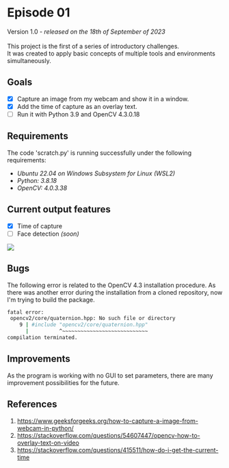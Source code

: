 # Episode 01
Version 1.0 - _released on the 18th of September of 2023_ <br/><br/>
This project is the first of a series of introductory challenges.<br/>
It was created to apply basic concepts of multiple tools and environments simultaneously.

## Goals
- [x] Capture an image from my webcam and show it in a window. <br/>
- [x] Add the time of capture as an overlay text. <br/>
- [ ] Run it with Python 3.9 and OpenCV 4.3.0.18 <br/>

## Requirements
 The code 'scratch.py' is running successfully under the following requirements:
- _Ubuntu 22.04 on Windows Subsystem for Linux (WSL2)_
- _Python: 3.8.18_
- _OpenCV: 4.0.3.38_

## Current output features
- [x] Time of capture <br/>
- [ ] Face detection _(soon)_ <br/>

<img src = "https://github.com/rafa2ms/episodes/blob/main/Final_result.png?raw=true" />

## Bugs 
The following error is related to the OpenCV 4.3 installation procedure. As there was another error during the installation from a cloned repository, now I'm trying to build the package. <br/>

``` bash
fatal error:
 opencv2/core/quaternion.hpp: No such file or directory
    9 | #include "opencv2/core/quaternion.hpp"
      |          ^~~~~~~~~~~~~~~~~~~~~~~~~~~~~
compilation terminated.
```

## Improvements 
As the program is working with no GUI to set parameters, there are many improvement possibilities for the future.

## References
1. https://www.geeksforgeeks.org/how-to-capture-a-image-from-webcam-in-python/
2. https://stackoverflow.com/questions/54607447/opencv-how-to-overlay-text-on-video
3. https://stackoverflow.com/questions/415511/how-do-i-get-the-current-time
